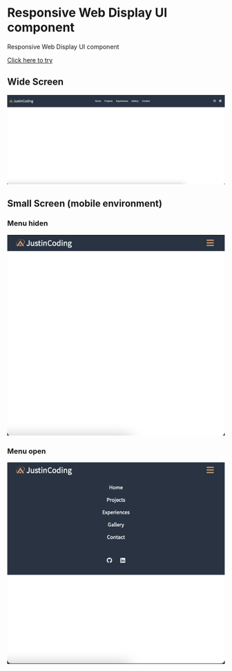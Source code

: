 # Responsive Web Display UI component

Responsive Web Display UI component

<a href="https://justinhwang92.github.io/Responsive_Web_Display/." rel="nofollow">Click here to try</a>

## Wide Screen

<img src="demo/wide.png" object-fit=contain>

## Small Screen (mobile environment)

### Menu hiden

<img src="demo/small_hide.png">

### Menu open

<img src="demo/small_open.png">

